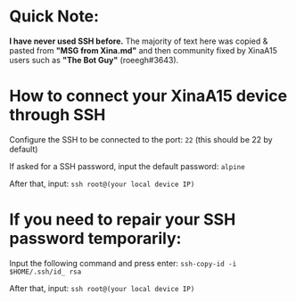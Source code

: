 # Quick Note:
**I have never used SSH before.** The majority of text here was copied & pasted from **"MSG from Xina.md"** and then community fixed by XinaA15 users such as **"The Bot Guy"** (roeegh#3643).

# How to connect your XinaA15 device through SSH

Configure the SSH to be connected to the port: `22` (this should be 22 by default)

If asked for a SSH password, input the default password: `alpine`

After that, input: `ssh root@(your local device IP)`

# If you need to repair your SSH password temporarily:

Input the following command and press enter: `ssh-copy-id -i $HOME/.ssh/id_ rsa` 

After that, input: `ssh root@(your local device IP)`
